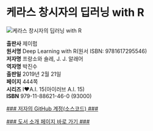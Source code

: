 # 케라스 창시자의 딥러닝 with R

![케라스 창시자의 딥러닝 with R](http://image.kyobobook.co.kr/images/book/xlarge/460/x9791188621460.jpg)


**출판사** 제이펍  
**원서명** Deep Learning with R(원서 ISBN: 9781617295546)  
**저자명** 프랑소와 숄레, J. J. 알래어  
**역자명** 박진수  
**출판일** 2019년 2월 21일  
**페이지** 444쪽  
**시리즈** I♥A.I. 15(아이러브 A.I. 15)  
**ISBN**  979-11-88621-46-0 (93000)  

[### 저자의 GitHub 계정(소스코드) ###](https://github.com/jjallaire/deep-learning-with-r-notebooks)

[### 도서 소개 페이지 바로 가기 ###](https://jpub.tistory.com/901)